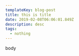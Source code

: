 ```yaml
---
templateKey: blog-post
title: this is title
date: 2019-02-08T06:06:01.849Z
description: desc
tags:
  - nothing
---
```

body
